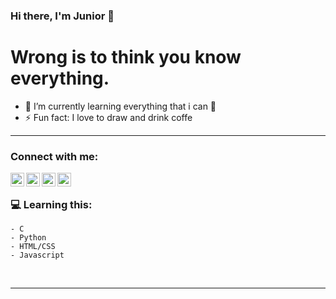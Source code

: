 ### Hi there, I'm Junior  👋

# Wrong is to think you know everything. 

- 🌱 I’m currently learning everything that i can 🤣
- ⚡ Fun fact: I love to draw and drink coffe

---

### Connect with me:

[<img align="left" alt="somesurname1 | Twitter" width="22px" src="https://cdn.jsdelivr.net/npm/simple-icons@v3/icons/twitter.svg" />][twitter]
[<img align="left" alt="Alexandre Junior | LinkedIn" width="22px" src="https://cdn.jsdelivr.net/npm/simple-icons@v3/icons/linkedin.svg" />][linkedin]
[<img align="left" alt="_junior.mov | Instagram" width="22px" src="https://cdn.jsdelivr.net/npm/simple-icons@v3/icons/instagram.svg" />][instagram]
[<img align="left" alt="gatino | Discord" width="22px" src="https://cdn.jsdelivr.net/npm/simple-icons@v3/icons/discord.svg" />][discord]



<br />

### 💻 Learning this:

```
- C
- Python
- HTML/CSS
- Javascript

```
<br />

---

[twitter]: https://twitter.com/somesurname1
[instagram]: https://instagram.com/_junior.mov
[linkedin]: linkedin.com/in/alexandre-junior-946885153/
[discord]: https://discord.com/channels/@gatinho#9247